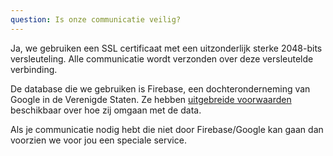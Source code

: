 ```yaml
---
question: Is onze communicatie veilig?
---
```

Ja, we gebruiken een SSL certificaat met een uitzonderlijk sterke 2048-bits versleuteling. Alle communicatie wordt verzonden over deze versleutelde verbinding.

De database die we gebruiken is Firebase, een dochteronderneming van Google in de Verenigde Staten. Ze hebben [uitgebreide voorwaarden](https://cloud.google.com/terms/data-processing-terms) beschikbaar over hoe zij omgaan met de data.

Als je communicatie nodig hebt die niet door Firebase/Google kan gaan dan voorzien we voor jou een speciale service. 

